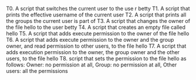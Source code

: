 T0. A script that switches the current user to the use
r betty
T1. A script that prints the effective username of the
 current user
T2. A script that prints all the groups the current user is part of
T3. A script that changes the owner of the file hello to the user betty
T4. A script that creates an empty file called hello
T5. A script that adds execute permission to the owner of the file hello
T6. A script that adds execute permission to the owner and the group owner, and read permission to other users, to the file hello
T7. A script that adds execution permission to the owner, the group owner and the other users, to the file hello
T8. script that sets the permission to the file hello as follows: Owner: no permission at all, Group: no permission at all, Other users: all the permissions
